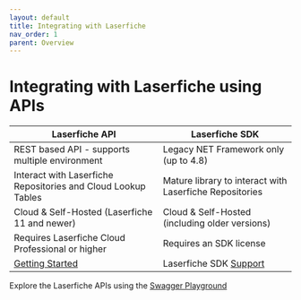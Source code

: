 ```yaml
---
layout: default
title: Integrating with Laserfiche
nav_order: 1
parent: Overview
---
```


<!--© 2024 Laserfiche.
See LICENSE-DOCUMENTATION and LICENSE-CODE in the project root for license information.-->

# Integrating with Laserfiche using APIs

| Laserfiche API | Laserfiche SDK |
| --- | --- |
| REST based API - supports multiple environment | Legacy NET Framework only (up to 4.8) |
| Interact with Laserfiche Repositories and Cloud Lookup Tables  | Mature library to interact with Laserfiche Repositories |
| Cloud & Self-Hosted (Laserfiche 11 and newer) | Cloud & Self-Hosted (including older versions) |
| Requires Laserfiche Cloud Professional or higher  | Requires an SDK license  |
| [Getting Started](../../getting-started/guide_getting-started/)   | Laserfiche SDK [Support](https://support.laserfiche.com/product/sdk/) |


Explore the Laserfiche APIs using the [Swagger Playground](../../api/playground/)

